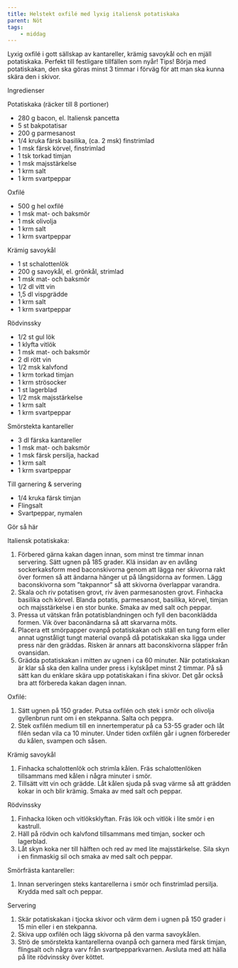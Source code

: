 ```yaml
---
title: Helstekt oxfilé med lyxig italiensk potatiskaka
parent: Nöt
tags:
    - middag
---
```

Lyxig oxfilé i gott sällskap av kantareller, krämig savoykål och en mjäll potatiskaka. Perfekt till festligare tillfällen som nyår! Tips! Börja med potatiskakan, den ska göras minst 3 timmar i förväg för att man ska kunna skära den i skivor.

Ingredienser

Potatiskaka (räcker till 8 portioner)

- 280 g bacon, el. Italiensk pancetta
- 5 st bakpotatisar
- 200 g parmesanost
- 1/4 kruka färsk basilika, (ca. 2 msk) finstrimlad
- 1 msk färsk körvel, finstrimlad
- 1 tsk torkad timjan
- 1 msk majsstärkelse
- 1 krm salt
- 1 krm svartpeppar

Oxfilé

- 500 g hel oxfilé
- 1 msk mat- och baksmör
- 1 msk olivolja
- 1 krm salt
- 1 krm svartpeppar

Krämig savoykål

- 1 st schalottenlök
- 200 g savoykål, el. grönkål, strimlad
- 1 msk mat- och baksmör
- 1/2 dl vitt vin
- 1,5 dl vispgrädde
- 1 krm salt
- 1 krm svartpeppar

Rödvinssky

- 1/2 st gul lök
- 1 klyfta vitlök
- 1 msk mat- och baksmör
- 2 dl rött vin
- 1/2 msk kalvfond
- 1 krm torkad timjan
- 1 krm strösocker
- 1 st lagerblad
- 1/2 msk majsstärkelse
- 1 krm salt
- 1 krm svartpeppar

Smörstekta kantareller

- 3 dl färska kantareller
- 1 msk mat- och baksmör
- 1 msk färsk persilja, hackad
- 1 krm salt
- 1 krm svartpeppar

Till garnering & servering

- 1/4 kruka färsk timjan
- Flingsalt
- Svartpeppar, nymalen

Gör så här

Italiensk potatiskaka:

1. Förbered gärna kakan dagen innan, som minst tre timmar innan servering. Sätt ugnen på 185 grader. Klä insidan av en avlång sockerkaksform med baconskivorna genom att lägga ner skivorna rakt över formen så att ändarna hänger ut på långsidorna av formen. Lägg baconskivorna som ”takpannor” så att skivorna överlappar varandra.
2. Skala och riv potatisen grovt, riv även parmesanosten grovt. Finhacka basilika och körvel. Blanda potatis, parmesanost, basilika, körvel, timjan och majsstärkelse i en stor bunke. Smaka av med salt och peppar.
3. Pressa ut vätskan från potatisblandningen och fyll den baconklädda formen. Vik över baconändarna så att skarvarna möts.
4. Placera ett smörpapper ovanpå potatiskakan och ställ en tung form eller annat ugnståligt tungt material ovanpå då potatiskakan ska ligga under press när den gräddas. Risken är annars att baconskivorna släpper från ovansidan.
5. Grädda potatiskakan i mitten av ugnen i ca 60 minuter. När potatiskakan är klar så ska den kallna under press i kylskåpet minst 2 timmar. På så sätt kan du enklare skära upp potatiskakan i fina skivor. Det går också bra att förbereda kakan dagen innan.

Oxfilé:

1. Sätt ugnen på 150 grader. Putsa oxfilén och stek i smör och olivolja gyllenbrun runt om i en stekpanna. Salta och peppra.
2. Stek oxfilén medium till en innertemperatur på ca 53-55 grader och låt filén sedan vila ca 10 minuter. Under tiden oxfilén går i ugnen förbereder du kålen, svampen och såsen.

Krämig savoykål

1. Finhacka schalottenlök och strimla kålen. Fräs schalottenlöken tillsammans med kålen i några minuter i smör.
2. Tillsätt vitt vin och grädde. Låt kålen sjuda på svag värme så att grädden kokar in och blir krämig. Smaka av med salt och peppar.

Rödvinssky

1. Finhacka löken och vitlöksklyftan. Fräs lök och vitlök i lite smör i en kastrull.
2. Häll på rödvin och kalvfond tillsammans med timjan, socker och lagerblad.
3. Låt skyn koka ner till hälften och red av med lite majsstärkelse. Sila skyn i en finmaskig sil och smaka av med salt och peppar.

Smörfrästa kantareller:

1. Innan serveringen steks kantarellerna i smör och finstrimlad persilja. Krydda med salt och peppar.

Servering

1. Skär potatiskakan i tjocka skivor och värm dem i ugnen på 150 grader i 15 min eller i en stekpanna.
2. Skiva upp oxfilén och lägg skivorna på den varma savoykålen.
3. Strö de smörstekta kantarellerna ovanpå och garnera med färsk timjan, flingsalt och några varv från svartpepparkvarnen. Avsluta med att hälla på lite rödvinssky över köttet.
